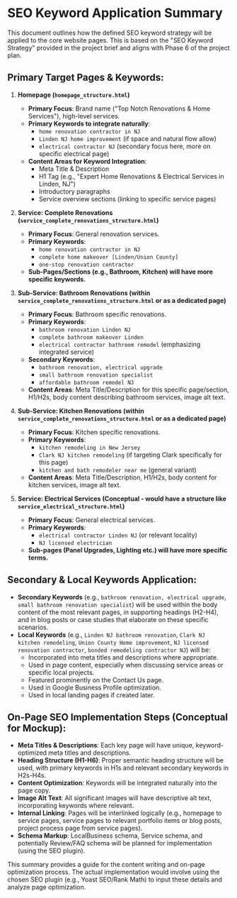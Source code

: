 # SEO Keyword Application Summary

This document outlines how the defined SEO keyword strategy will be applied to the core website pages. This is based on the "SEO Keyword Strategy" provided in the project brief and aligns with Phase 6 of the project plan.

## Primary Target Pages & Keywords:

1.  **Homepage (`homepage_structure.html`)**
    *   **Primary Focus**: Brand name ("Top Notch Renovations & Home Services"), high-level services.
    *   **Primary Keywords to integrate naturally**:
        *   `home renovation contractor in NJ`
        *   `Linden NJ home improvement` (if space and natural flow allow)
        *   `electrical contractor NJ` (secondary focus here, more on specific electrical page)
    *   **Content Areas for Keyword Integration**:
        *   Meta Title & Description
        *   H1 Tag (e.g., "Expert Home Renovations & Electrical Services in Linden, NJ")
        *   Introductory paragraphs
        *   Service overview sections (linking to specific service pages)

2.  **Service: Complete Renovations (`service_complete_renovations_structure.html`)**
    *   **Primary Focus**: General renovation services.
    *   **Primary Keywords**:
        *   `home renovation contractor in NJ`
        *   `complete home makeover [Linden/Union County]`
        *   `one-stop renovation contractor`
    *   **Sub-Pages/Sections (e.g., Bathroom, Kitchen) will have more specific keywords.**

3.  **Sub-Service: Bathroom Renovations (within `service_complete_renovations_structure.html` or as a dedicated page)**
    *   **Primary Focus**: Bathroom specific renovations.
    *   **Primary Keywords**:
        *   `bathroom renovation Linden NJ`
        *   `complete bathroom makeover Linden`
        *   `electrical contractor bathroom remodel` (emphasizing integrated service)
    *   **Secondary Keywords**:
        *   `bathroom renovation, electrical upgrade`
        *   `small bathroom renovation specialist`
        *   `affordable bathroom remodel NJ`
    *   **Content Areas**: Meta Title/Description for this specific page/section, H1/H2s, body content describing bathroom services, image alt text.

4.  **Sub-Service: Kitchen Renovations (within `service_complete_renovations_structure.html` or as a dedicated page)**
    *   **Primary Focus**: Kitchen specific renovations.
    *   **Primary Keywords**:
        *   `kitchen remodeling in New Jersey`
        *   `Clark NJ kitchen remodeling` (if targeting Clark specifically for this page)
        *   `kitchen and bath remodeler near me` (general variant)
    *   **Content Areas**: Meta Title/Description, H1/H2s, body content for kitchen services, image alt text.

5.  **Service: Electrical Services (Conceptual - would have a structure like `service_electrical_structure.html`)**
    *   **Primary Focus**: General electrical services.
    *   **Primary Keywords**:
        *   `electrical contractor Linden NJ` (or relevant locality)
        *   `NJ licensed electrician`
    *   **Sub-pages (Panel Upgrades, Lighting etc.) will have more specific terms.**

## Secondary & Local Keywords Application:

*   **Secondary Keywords** (e.g., `bathroom renovation, electrical upgrade`, `small bathroom renovation specialist`) will be used within the body content of the most relevant pages, in supporting headings (H2-H4), and in blog posts or case studies that elaborate on these specific scenarios.
*   **Local Keywords** (e.g., `Linden NJ bathroom renovation`, `Clark NJ kitchen remodeling`, `Union County Home improvement`, `NJ licensed renovation contractor`, `bonded remodeling contractor NJ`) will be:
    *   Incorporated into meta titles and descriptions where appropriate.
    *   Used in page content, especially when discussing service areas or specific local projects.
    *   Featured prominently on the Contact Us page.
    *   Used in Google Business Profile optimization.
    *   Used in local landing pages if created later.

## On-Page SEO Implementation Steps (Conceptual for Mockup):

*   **Meta Titles & Descriptions**: Each key page will have unique, keyword-optimized meta titles and descriptions.
*   **Heading Structure (H1-H6)**: Proper semantic heading structure will be used, with primary keywords in H1s and relevant secondary keywords in H2s-H4s.
*   **Content Optimization**: Keywords will be integrated naturally into the page copy.
*   **Image Alt Text**: All significant images will have descriptive alt text, incorporating keywords where relevant.
*   **Internal Linking**: Pages will be interlinked logically (e.g., homepage to service pages, service pages to relevant portfolio items or blog posts, project process page from service pages).
*   **Schema Markup**: LocalBusiness schema, Service schema, and potentially Review/FAQ schema will be planned for implementation (using the SEO plugin).

This summary provides a guide for the content writing and on-page optimization process. The actual implementation would involve using the chosen SEO plugin (e.g., Yoast SEO/Rank Math) to input these details and analyze page optimization.